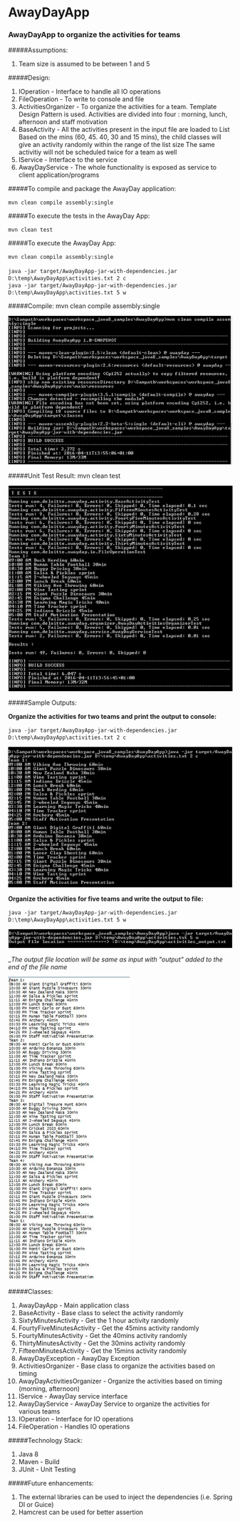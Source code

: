 # AwayDayApp
### AwayDayApp to organize the activities for teams

#####Assumptions:
1. Team size is assumed to be between 1 and 5

#####Design:
1. IOperation          - Interface to handle all IO operations
2. FileOperation       - To write to console and file
3. ActivitiesOrganizer - To organize the activities for a team. Template Design Pattern is used.
	                 Activities are divided into four : morning, lunch, afternoon and staff motivation
4. BaseActivity        - All the activities present in the input file are loaded to List
                         Based on the mins (60, 45. 40, 30 and 15 mins), the child classes will give an activity randomly within the range of the list size
		         The same activitiy will not be scheduled twice for a team as well
5. IService            - Interface to the service
6. AwayDayService      - The whole functionality is exposed as service to client application/programs   


#####To compile and package the AwayDay application:

    mvn clean compile assembly:single

#####To execute the tests in the AwayDay App:

    mvn clean test
  
#####To execute the AwayDay App:

    mvn clean compile assembly:single

    java -jar target/AwayDayApp-jar-with-dependencies.jar D:\temp\AwayDayApp\activities.txt 2 c
    java -jar target/AwayDayApp-jar-with-dependencies.jar D:\temp\AwayDayApp\activities.txt 5 w

#####Compile:
    mvn clean compile assembly:single
	
![Image of Compile](https://github.com/notionquest/ProjectDocumentation/blob/master/Images/AwayDayApp_Compile.JPG)

#####Unit Test Result:
    mvn clean test

![Image of Unit Test Result](https://github.com/notionquest/ProjectDocumentation/blob/master/Images/AwayDayApp_UnitTestCasesExecution.JPG)
    
#####Sample Outputs:

**Organize the activities for two teams and print the output to console:**

    java -jar target/AwayDayApp-jar-with-dependencies.jar D:\temp\AwayDayApp\activities.txt 2 c

![Image of Organize for two teams](https://github.com/notionquest/ProjectDocumentation/blob/master/Images/AwayDayApp_Output_for_two_teams.JPG)

**Organize the activities for five teams and write the output to file:**

    java -jar target/AwayDayApp-jar-with-dependencies.jar D:\temp\AwayDayApp\activities.txt 5 w

![Image of Organize for five teams](https://github.com/notionquest/ProjectDocumentation/blob/master/Images/AwayDayApp_Output_for_five_teams.JPG)

__The output file location will be same as input with "_output" added to the end of the file name__

![Image of File Output for five teams](https://github.com/notionquest/ProjectDocumentation/blob/master/Images/AwayDayApp_File_output_for_five_teams.JPG)


#####Classes:
1. AwayDayApp - Main application class
2. BaseActivity - Base class to select the activity randomly
3. SixtyMinutesActivity - Get the 1 hour activity randomly
4. FourtyFiveMinutesActivity - Get the 45mins activity randomly
5. FourtyMinutesActivity - Get the 40mins activity randomly
6. ThirtyMinutesActivity - Get the 30mins activity randomly
7. FifteenMinutesActivity - Get the 15mins activity randomly
8. AwayDayException - AwayDay Exception 
9. ActivitiesOrganizer - Base class to organize the activities based on timing 
10. AwayDayActivitiesOrganizer - Organize the activities based on timing (morning, afternoon)
11. IService - AwayDay service interface
12. AwayDayService - AwayDay Service to organize the activities for various teams
13. IOperation - Interface for IO operations
14. FileOperation - Handles IO operations


#####Technology Stack:
1. Java 8
2. Maven - Build
3. JUnit - Unit Testing

#####Future enhancements:
1. The external libraries can be used to inject the dependencies (i.e. Spring DI or Guice)
2. Hamcrest can be used for better assertion 

